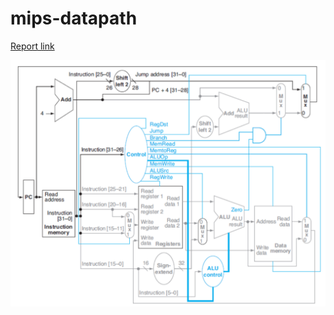 # mips-datapath

[Report link](https://www.overleaf.com/project/5d0440682fafa0371661c9bb)

![Datapath](https://github.com/mlovatonv/mips-datapath/blob/master/img/datapath.png)
